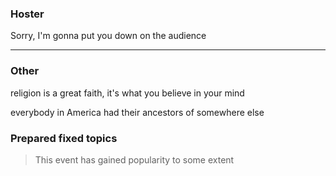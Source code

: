 ### Hoster

Sorry, I'm gonna put you down on the audience <br>

<hr>


### Other

religion is a great faith, it's what you believe in your mind

everybody in America had their ancestors of  somewhere else


### Prepared fixed topics
> This event has gained popularity to some extent

